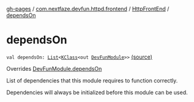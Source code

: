 [gh-pages](../../index.md) / [com.nextfaze.devfun.httpd.frontend](../index.md) / [HttpFrontEnd](index.md) / [dependsOn](./depends-on.md)

# dependsOn

`val dependsOn: `[`List`](https://kotlinlang.org/api/latest/jvm/stdlib/kotlin.collections/-list/index.html)`<`[`KClass`](https://kotlinlang.org/api/latest/jvm/stdlib/kotlin.reflect/-k-class/index.html)`<out `[`DevFunModule`](../../com.nextfaze.devfun.core/-dev-fun-module/index.md)`>>` [(source)](https://github.com/NextFaze/dev-fun/tree/master/devfun-httpd-frontend/src/main/java/com/nextfaze/devfun/httpd/frontend/FrontEnd.kt#L26)

Overrides [DevFunModule.dependsOn](../../com.nextfaze.devfun.core/-dev-fun-module/depends-on.md)

List of dependencies that this module requires to function correctly.

Dependencies will always be initialized before this module can be used.

